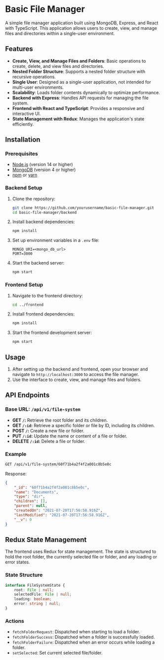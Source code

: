 # Basic File Manager

A simple file manager application built using MongoDB, Express, and React with TypeScript. This application allows users to create, view, and manage files and directories within a single-user environment.

## Features
- **Create, View, and Manage Files and Folders**: Basic operations to create, delete, and view files and directories.
- **Nested Folder Structure**: Supports a nested folder structure with recursive operations.
- **Single User**: Designed as a single-user application, not intended for multi-user environments.
- **Scalability**: Loads folder contents dynamically to optimize performance.
- **Backend with Express**: Handles API requests for managing the file system.
- **Frontend with React and TypeScript**: Provides a responsive and interactive UI.
- **State Management with Redux**: Manages the application's state efficiently.

## Installation
### Prerequisites
- [Node.js](https://nodejs.org/) (version 14 or higher)
- [MongoDB](https://www.mongodb.com/) (version 4 or higher)
- [npm](https://www.npmjs.com/) or [yarn](https://yarnpkg.com/)

### Backend Setup
1. Clone the repository:
   ```bash
   git clone https://github.com/yourusername/basic-file-manager.git
   cd basic-file-manager/backend
   ```

2. Install backend dependencies:
   ```bash
   npm install
   ```

3. Set up environment variables in a `.env` file:
   ```plaintext
   MONGO_URI=<mongo_db_url>
   PORT=3000
   ```

4. Start the backend server:
   ```bash
   npm start
   ```

### Frontend Setup
1. Navigate to the frontend directory:
   ```bash
   cd ../frontend
   ```

2. Install frontend dependencies:
   ```bash
   npm install
   ```

3. Start the frontend development server:
   ```bash
   npm start
   ```

## Usage
1. After setting up the backend and frontend, open your browser and navigate to `http://localhost:3000` to access the file manager.
2. Use the interface to create, view, and manage files and folders.

## API Endpoints
### Base URL: `/api/v1/file-system`

- **GET `/`:** Retrieve the root folder and its children.
- **GET `/:id`:** Retrieve a specific folder or file by ID, including its children.
- **POST `/`:** Create a new file or folder.
- **PUT `/:id`:** Update the name or content of a file or folder.
- **DELETE `/:id`:** Delete a file or folder.

### Example
```bash
GET /api/v1/file-system/60f71b4a2f4f2a001c8b5e0c
```
Response:
```json
{
    "_id": "60f71b4a2f4f2a001c8b5e0c",
    "name": "Documents",
    "type": "dir",
    "children": [],
    "parent": null,
    "createdOn": "2021-07-20T17:56:58.916Z",
    "lastModified": "2021-07-20T17:56:58.916Z",
    "__v": 0
}
```

## Redux State Management
The frontend uses Redux for state management. The state is structured to hold the root folder, the currently selected file or folder, and any loading or error states.

### State Structure
```typescript
interface FileSystemState {
    root: File | null;
    selectedFile: File | null;
    loading: boolean;
    error: string | null;
}
```

### Actions
- `fetchFolderRequest`: Dispatched when starting to load a folder.
- `fetchFolderSuccess`: Dispatched when a folder is successfully loaded.
- `fetchFolderFailure`: Dispatched when an error occurs while loading a folder.
- `setSelected`: Set current selected file/folder.
